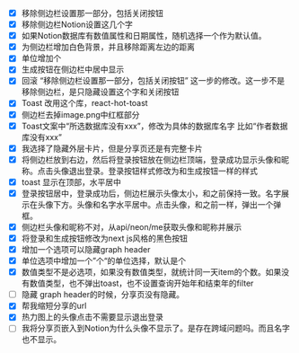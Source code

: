 * [x] 移除侧边栏设置那一部分，包括关闭按钮
* [x] 移除侧边栏Notion设置这几个字
* [x] 如果Notion数据库有数值属性和日期属性，随机选择一个作为默认值。
* [x] 为侧边栏增加白色背景，并且移除距离左边的距离
* [x] 单位增加个
* [x] 生成按钮在侧边栏中居中显示
* [x] 回滚 “移除侧边栏设置那一部分，包括关闭按钮” 这一步的修改。这一步不是移除侧边栏，是只隐藏设置这个字和关闭按钮
* [x] Toast 改用这个库，react-hot-toast
* [x] 侧边栏去掉image.png中红框部分
* [x] Toast文案中“所选数据库没有xxx”，修改为具体的数据库名字 比如“作者数据库没有xxx”
* [x] 我选择了隐藏外层卡片，但是分享页还是有完整卡片
* [x] 将侧边栏放到右边，然后将登录按钮放在侧边栏顶端，登录成功显示头像和昵称。点击头像退出登录。登录按钮样式修改为和生成按钮一样的样式
* [x] toast 显示在顶部，水平居中
* [x] 登录按钮居中，登录成功后，侧边栏展示头像太小，和之前保持一致。名字展示在头像下方。头像和名字水平居中。点击头像，和之前一样，弹出一个弹框。
* [x] 侧边栏头像和昵称不对，从api/neon/me获取头像和昵称并展示
* [x] 将登录和生成按钮修改为next js风格的黑色按钮
* [x] 增加一个选项可以隐藏graph header
* [x] 单位选项中增加一个”个“的单位选择，默认是个
* [x] 数值类型不是必选项，如果没有数值类型，就统计同一天item的个数。如果没有数值类型，也不弹出toast，也不设置查询开始年和结束年的filter
* [ ] 隐藏 graph header的时候，分享页没有隐藏。
* [x] 帮我缩短分享的url
* [x] 热力图上的头像点击不需要显示退出登录
* [ ] 我将分享页嵌入到Notion为什么头像不显示了。是存在跨域问题吗。而且名字也不显示。
